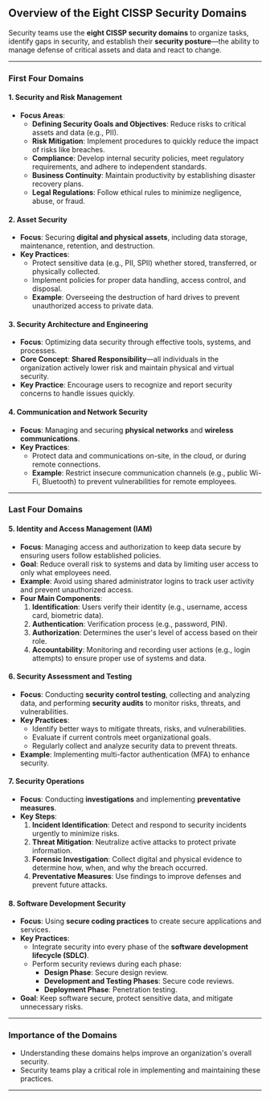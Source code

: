 ## Overview of the Eight CISSP Security Domains

Security teams use the **eight CISSP security domains** to organize tasks, identify gaps in security, and establish their **security posture**—the ability to manage defense of critical assets and data and react to change.

---

### **First Four Domains**

#### 1. **Security and Risk Management**
   - **Focus Areas**:
     - **Defining Security Goals and Objectives**: Reduce risks to critical assets and data (e.g., PII).
     - **Risk Mitigation**: Implement procedures to quickly reduce the impact of risks like breaches.
     - **Compliance**: Develop internal security policies, meet regulatory requirements, and adhere to independent standards.
     - **Business Continuity**: Maintain productivity by establishing disaster recovery plans.
     - **Legal Regulations**: Follow ethical rules to minimize negligence, abuse, or fraud.

#### 2. **Asset Security**
   - **Focus**: Securing **digital and physical assets**, including data storage, maintenance, retention, and destruction.
   - **Key Practices**:
     - Protect sensitive data (e.g., PII, SPII) whether stored, transferred, or physically collected.
     - Implement policies for proper data handling, access control, and disposal.
     - **Example**: Overseeing the destruction of hard drives to prevent unauthorized access to private data.

#### 3. **Security Architecture and Engineering**
   - **Focus**: Optimizing data security through effective tools, systems, and processes.
   - **Core Concept**: **Shared Responsibility**—all individuals in the organization actively lower risk and maintain physical and virtual security.
   - **Key Practice**: Encourage users to recognize and report security concerns to handle issues quickly.

#### 4. **Communication and Network Security**
   - **Focus**: Managing and securing **physical networks** and **wireless communications**.
   - **Key Practices**:
     - Protect data and communications on-site, in the cloud, or during remote connections.
     - **Example**: Restrict insecure communication channels (e.g., public Wi-Fi, Bluetooth) to prevent vulnerabilities for remote employees.

---

### **Last Four Domains**

#### 5. **Identity and Access Management (IAM)**
   - **Focus**: Managing access and authorization to keep data secure by ensuring users follow established policies.
   - **Goal**: Reduce overall risk to systems and data by limiting user access to only what employees need.
   - **Example**: Avoid using shared administrator logins to track user activity and prevent unauthorized access.
   - **Four Main Components**:
     1. **Identification**: Users verify their identity (e.g., username, access card, biometric data).
     2. **Authentication**: Verification process (e.g., password, PIN).
     3. **Authorization**: Determines the user's level of access based on their role.
     4. **Accountability**: Monitoring and recording user actions (e.g., login attempts) to ensure proper use of systems and data.

#### 6. **Security Assessment and Testing**
   - **Focus**: Conducting **security control testing**, collecting and analyzing data, and performing **security audits** to monitor risks, threats, and vulnerabilities.
   - **Key Practices**:
     - Identify better ways to mitigate threats, risks, and vulnerabilities.
     - Evaluate if current controls meet organizational goals.
     - Regularly collect and analyze security data to prevent threats.
   - **Example**: Implementing multi-factor authentication (MFA) to enhance security.

#### 7. **Security Operations**
   - **Focus**: Conducting **investigations** and implementing **preventative measures**.
   - **Key Steps**:
     1. **Incident Identification**: Detect and respond to security incidents urgently to minimize risks.
     2. **Threat Mitigation**: Neutralize active attacks to protect private information.
     3. **Forensic Investigation**: Collect digital and physical evidence to determine how, when, and why the breach occurred.
     4. **Preventative Measures**: Use findings to improve defenses and prevent future attacks.

#### 8. **Software Development Security**
   - **Focus**: Using **secure coding practices** to create secure applications and services.
   - **Key Practices**:
     - Integrate security into every phase of the **software development lifecycle (SDLC)**.
     - Perform security reviews during each phase:
       - **Design Phase**: Secure design review.
       - **Development and Testing Phases**: Secure code reviews.
       - **Deployment Phase**: Penetration testing.
   - **Goal**: Keep software secure, protect sensitive data, and mitigate unnecessary risks.

---

### Importance of the Domains
- Understanding these domains helps improve an organization's overall security.
- Security teams play a critical role in implementing and maintaining these practices.

---
